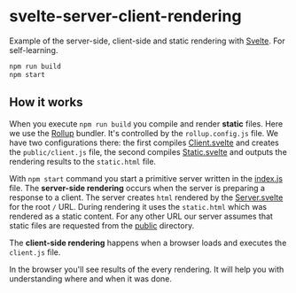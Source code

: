 # svelte-server-client-rendering
Example of the server-side, client-side and static rendering with
[Svelte](https://svelte.dev/). For self-learning.
 
```javascript
npm run build
npm start
```

## How it works

When you execute `npm run build` you compile and render **static** files. Here
we use the [Rollup](https://rollupjs.org) bundler. It's controlled by the 
`rollup.config.js` file. We have two configurations there: the first compiles 
[Client.svelte](Client.svelte) and creates the `public/client.js` file, the second compiles
[Static.svelte](Static.svelte) and outputs the rendering results to the `static.html` file.

With `npm start` command you start a primitive server written in the [index.js](index.js) file.
The **server-side rendering** occurs when the server is preparing a response to a client.
The server creates `html` rendered by the [Server.svelte](Server.svelte) for the root `/` URL. During rendering  it uses the `static.html` which was rendered as a static content. 
For any other URL our server assumes that static files are requested from the [public](public) directory.

The **client-side rendering** happens when a browser loads and executes the `client.js` file.

In the browser you'll see results of the every rendering. It will help you with
understanding where and when it was done.

